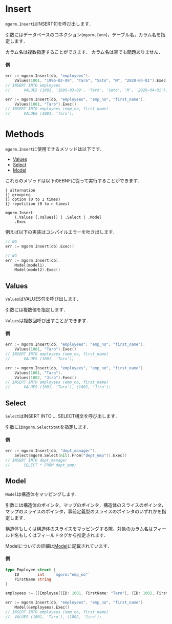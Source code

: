 # Insert
`mgorm.Insert`はINSERT句を呼び出します．

引数にはデータベースのコネクション(`mgorm.Conn`)，テーブル名，カラム名を指定します．

カラム名は複数指定することができます．
カラム名は空でも問題ありません．

#### 例
```go
err := mgorm.Insert(db, "employees").
    Values(1001, "1996-03-09", "Taro", "Sato", "M", "2020-04-01").Exec()
// INSERT INTO employees
//      VALUES (1001, '1996-03-09', 'Taro', 'Sato', 'M', '2020-04-01');

err := mgorm.Insert(db, "employees", "emp_no", "first_name").
    Values(1001, "Taro").Exec()
// INSERT INTO employees (emp_no, first_name)
//      VALUES (1001, 'Taro');
```


# Methods
`mgorm.Insert`に使用できるメソッドは以下です．

- [Values](https://github.com/champon1020/mgorm/tree/main/docs/insert_jp.md#values)
- [Select](https://github.com/champon1020/mgorm/tree/main/docs/insert_jp.md#select)
- [Model](https://github.com/champon1020/mgorm/tree/main/docs/insert_jp.md#model)

これらのメソッドは以下のEBNFに従って実行することができます．

```
| alternation
() grouping
[] option (0 to 1 times)
{} repetition (0 to n times)

mgorm.Insert
    (.Values {.Values}) | .Select | .Model
    .Exec
```

例えば以下の実装はコンパイルエラーを吐き出します．

```go
// NG
err := mgorm.Insert(db).Exec()

// NG
err := mgorm.Insert(db).
    Model(model1).
    Model(model2).Exec()
```


## Values
`Values`はVALUES句を呼び出します．

引数には複数値を指定します．

`Values`は複数回呼び出すことができます．

#### 例
```go
err := mgorm.Insert(db, "employees", "emp_no", "first_name").
    Values(1001, "Taro").Exec()
// INSERT INTO employees (emp_no, first_name)
//      VALUES (1001, 'Taro');

err := mgorm.Insert(db, "employees", "emp_no", "first_name").
    Values(1001, "Taro").
    Values(1002, "Jiro").Exec()
// INSERT INTO employees (emp_no, first_name)
//      VALUES (1001, 'Taro'), (1002, 'Jiro');
```


## Select
`Select`はINSERT INTO ... SELECT構文を呼び出します．

引数には`mgorm.SelectStmt`を指定します．

#### 例
```go
err := mgorm.Insert(db, "dept_manager").
    Select(mgorm.Select(nil).From("dept_emp")).Exec()
// INSERT INTO dept_manager
//      SELECT * FROM dept_emp;
```


## Model
`Model`は構造体をマッピングします．

引数には構造体のポインタ，マップのポインタ，構造体のスライスのポインタ，マップのスライスのポインタ，事前定義型のスライスのポインタのいずれかを指定します．

構造体もしくは構造体のスライスをマッピングする際，対象のカラム名はフィールド名もしくはフィールドタグから推定されます．

Modelについての詳細は[Model](https://github.com/champon1020/mgorm/blob/main/docs/model_jp.md)に記載されています．

#### 例
```go
type Employee struct {
    ID        int    `mgorm:"emp_no"`
    FirstName string
}

employees := []Employee{{ID: 1001, FirstName: "Taro"}, {ID: 1002, FirstName: "Jiro"}}

err := mgorm.Insert(db, "employees", "emp_no", "first_name").
    Model(&employees).Exec()
// INSERT INTO employees (emp_no, first_name)
//  VALUES (1001, 'Taro'), (1002, 'Jiro');
```
